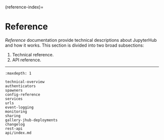 (reference-index)=

# Reference

_Reference_ documentation provide technical descriptions about JupyterHub and how it works.
This section is divided into two broad subsections:

1. Technical reference.
2. API reference.

---

```{toctree}
:maxdepth: 1

technical-overview
authenticators
spawners
config-reference
services
urls
event-logging
monitoring
sharing
gallery-jhub-deployments
changelog
rest-api
api/index.md
```
